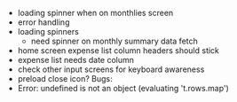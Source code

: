 - loading spinner when on monthlies screen
- error handling
- loading spinners
  - need spinner on monthly summary data fetch
- home screen expense list column headers should stick
- expense list needs date column
- check other input screens for keyboard awareness
- preload close icon?
Bugs:
- Error: undefined is not an object (evaluating 't.rows.map')